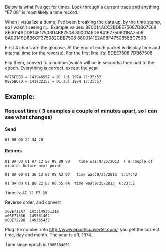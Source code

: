Below is what I’ve got for times.
Look through a current trace and anything “E7 08” is most likely a time record.
 
When I visualize a dump, I’ve been breaking the data up, by the time stamp, so I wasn’t seeing it…
Example values:
8E0014ACC2BDEE75087DB67508
8E0014ADD814F17508D4B87508
8900146DA841F2750801BA7508
8A00149D6B6CF375082CBB7508
8800141E2A98F4750858BC7508
 
First 4 char’s are the glucose.  At the end of each packet is display time and internal time (or the reverse). 
For the first line it’s: BDEE7508 7DB67508
 
Flip them, convert to a number(which will be in seconds) then add to the epoch.
Everything is correct, except the year.

```
0875EEBD = 141946557 = 01 Jul 1974 21:35:57
0875B67D = 141932157 = 01 Jul 1974 17:35:57 
```
 
## Example:
### Request time  ( 3 examples a couple of minutes apart, so I can see what changes)
#### Send

`01 06 00 22 34 C0`

#### Returns
```
01 0A 00 01 A7 12 E7 08 B9 80    time was:9/25/2013  ( a couple of minutes before next point
 
01 0A 00 01 36 13 E7 08 A2 07   time was:9/25/2013  5:17:42   
    
01 OA 00 01 B8 22 E7 08 55 8A  time was:9/25/2013  6:23:52
```
 
Time is:
`A7 12 E7 08`

Reverse order, and convert
```
x08E712A7  int:149361319
x08E71336  149361462
x08E722B8  149365432
```

Plug the number into http://www.epochconverter.com/, you get the correct time, day and month. The year is off, 1974...

Time since epoch is `1380134001`
